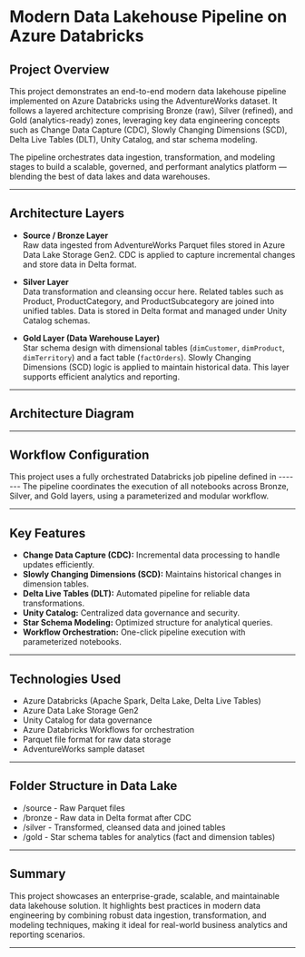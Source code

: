 # Modern Data Lakehouse Pipeline on Azure Databricks

## Project Overview
This project demonstrates an end-to-end modern data lakehouse pipeline implemented on Azure Databricks using the AdventureWorks dataset. It follows a layered architecture comprising Bronze (raw), Silver (refined), and Gold (analytics-ready) zones, leveraging key data engineering concepts such as Change Data Capture (CDC), Slowly Changing Dimensions (SCD), Delta Live Tables (DLT), Unity Catalog, and star schema modeling.

The pipeline orchestrates data ingestion, transformation, and modeling stages to build a scalable, governed, and performant analytics platform — blending the best of data lakes and data warehouses.

---

## Architecture Layers

- **Source / Bronze Layer**  
  Raw data ingested from AdventureWorks Parquet files stored in Azure Data Lake Storage Gen2. CDC is applied to capture incremental changes and store data in Delta format.

- **Silver Layer**  
  Data transformation and cleansing occur here. Related tables such as Product, ProductCategory, and ProductSubcategory are joined into unified tables. Data is stored in Delta format and managed under Unity Catalog schemas.

- **Gold Layer (Data Warehouse Layer)**  
  Star schema design with dimensional tables (`dimCustomer`, `dimProduct`, `dimTerritory`) and a fact table (`factOrders`). Slowly Changing Dimensions (SCD) logic is applied to maintain historical data. This layer supports efficient analytics and reporting.

---

## Architecture Diagram

---

## Workflow Configuration

This project uses a fully orchestrated Databricks job pipeline defined in ------- The pipeline coordinates the execution of all notebooks across Bronze, Silver, and Gold layers, using a parameterized and modular workflow.

---

## Key Features

- **Change Data Capture (CDC):** Incremental data processing to handle updates efficiently.
- **Slowly Changing Dimensions (SCD):** Maintains historical changes in dimension tables.
- **Delta Live Tables (DLT):** Automated pipeline for reliable data transformations.
- **Unity Catalog:** Centralized data governance and security.
- **Star Schema Modeling:** Optimized structure for analytical queries.
- **Workflow Orchestration:** One-click pipeline execution with parameterized notebooks.

---

## Technologies Used

- Azure Databricks (Apache Spark, Delta Lake, Delta Live Tables)
- Azure Data Lake Storage Gen2
- Unity Catalog for data governance
- Azure Databricks Workflows for orchestration
- Parquet file format for raw data storage
- AdventureWorks sample dataset

---

## Folder Structure in Data Lake

- /source - Raw Parquet files
- /bronze - Raw data in Delta format after CDC
- /silver - Transformed, cleansed data and joined tables
- /gold - Star schema tables for analytics (fact and dimension tables)

---

## Summary

This project showcases an enterprise-grade, scalable, and maintainable data lakehouse solution. It highlights best practices in modern data engineering by combining robust data ingestion, transformation, and modeling techniques, making it ideal for real-world business analytics and reporting scenarios.

---

